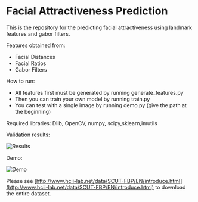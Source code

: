 # Facial Attractiveness Prediction

This is the repository for the predicting facial attractiveness using landmark features and gabor filters.

Features obtained from:
* Facial Distances
* Facial Ratios
* Gabor Filters

How to run: 
* All features first must be generated by running generate_features.py
* Then you can train your own model by running train.py
* You can test with a single image by running demo.py (give the path at the beginning)

Required libraries: Dlib, OpenCV, numpy, scipy,sklearn,imutils



Validation results: 

![Results](https://github.com/omercelik-cs/facial-attractiveness-analysis/blob/master/imgs/results.png)

Demo: 

![Demo](https://github.com/omercelik-cs/facial-attractiveness-analysis/blob/master/imgs/demo-test.png)

Please see [http://www.hcii-lab.net/data/SCUT-FBP/EN/introduce.html](http://www.hcii-lab.net/data/SCUT-FBP/EN/introduce.html) to download the entire dataset.
